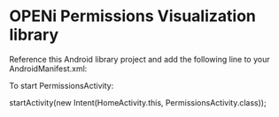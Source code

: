 OPENi Permissions Visualization library
=======================================

Reference this Android library project and add the following line to your AndroidManifest.xml:

<activity android:name="com.openi.permissions.PermissionsActivity" android:label="Permissions" />

To start PermissionsActivity:

startActivity(new Intent(HomeActivity.this, PermissionsActivity.class));


